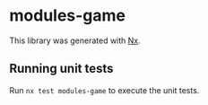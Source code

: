 # modules-game

This library was generated with [Nx](https://nx.dev).

## Running unit tests

Run `nx test modules-game` to execute the unit tests.
